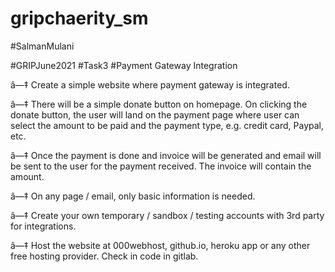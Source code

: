 # gripchaerity_sm

#SalmanMulani

#GRIPJune2021 #Task3 #Payment Gateway Integration

â—‡ Create a simple website where payment gateway is integrated.

â—‡ There will be a simple donate button on homepage. On clicking the donate button, the user will land on the payment page where user can select the amount to be paid and the payment type, e.g. credit card, Paypal, etc.

â—‡ Once the payment is done and invoice will be generated and email will be sent to the user for the payment received. The invoice will contain the amount.

â—‡ On any page / email, only basic information is needed.

â—‡ Create your own temporary / sandbox / testing accounts with 3rd party for integrations.

â—‡ Host the website at 000webhost, github.io, heroku app or any other free hosting provider. Check in code in gitlab.
